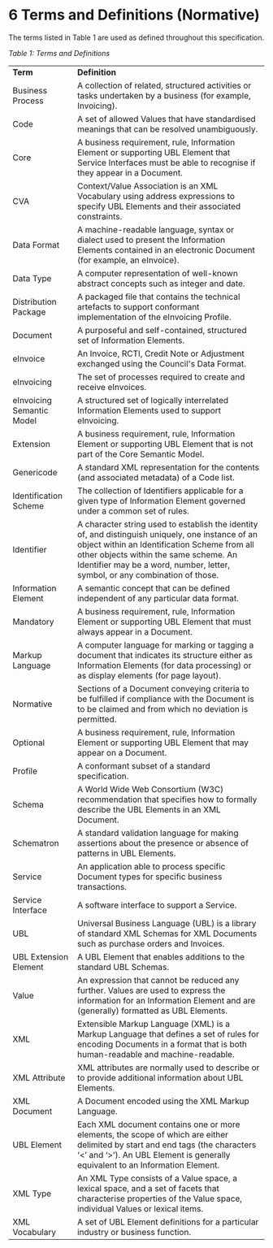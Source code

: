 # 6 Terms and Definitions (Normative)

The terms listed in Table 1 are used as defined throughout this specification. 

*Table 1: Terms and Definitions* 

| | | 
| --- |------- |
**Term** |**Definition**| 
Business Process | A collection of related, structured activities or tasks undertaken by a business (for example, Invoicing). |
Code |A set of allowed Values that have standardised meanings that can be resolved unambiguously. |
Core |A business requirement, rule, Information Element or supporting UBL Element that Service Interfaces must be able to recognise if they appear in a Document. |
CVA |Context/Value Association is an XML Vocabulary using address expressions to specify UBL Elements and their associated constraints. |
Data Format |A machine-readable language, syntax or dialect used to present the Information Elements contained in an electronic Document (for example, an eInvoice). |
Data Type |A computer representation of well-known abstract concepts such as integer and date. |
Distribution Package |A packaged file that contains the technical artefacts to support conformant implementation of the eInvoicing Profile. |
Document |A purposeful and self-contained, structured set of Information Elements. |
eInvoice |An Invoice, RCTI, Credit Note or Adjustment exchanged using the Council's Data Format. |
eInvoicing |The set of processes required to create and receive eInvoices. |
eInvoicing Semantic Model |A structured set of logically interrelated Information Elements used to support eInvoicing. |
Extension |A business requirement, rule, Information Element or supporting UBL Element that is not part of the Core Semantic Model. |
Genericode |A standard XML representation for the contents (and associated metadata) of a Code list. |
Identification Scheme |The collection of Identifiers applicable for a given type of Information Element governed under a common set of rules. |
Identifier |A character string used to establish the identity of, and distinguish uniquely, one instance of an object within an Identification Scheme from all other objects within the same scheme. An Identifier may be a word, number, letter, symbol, or any combination of those. |
Information Element |A semantic concept that can be defined independent of any particular data format. |
Mandatory |A business requirement, rule, Information Element or supporting UBL Element that must always appear in a Document. |
Markup Language |A computer language for marking or tagging a document that indicates its structure either as Information Elements (for data processing) or as display elements (for page layout). |
Normative | Sections of a Document conveying criteria to be fulfilled if compliance with the Document is to be claimed and from which no deviation is permitted. |
Optional | A business requirement, rule, Information Element or supporting UBL Element that may appear on a Document. |
Profile | A conformant subset of a standard specification. |
Schema | A World Wide Web Consortium (W3C) recommendation that specifies how to formally describe the UBL Elements in an XML Document. |
Schematron |A standard validation language for making assertions about the presence or absence of patterns in UBL Elements. |
Service |An application able to process specific Document types for specific business transactions. |
Service Interface |A software interface to support a Service. |
UBL |Universal Business Language (UBL) is a library of standard XML Schemas for XML Documents such as purchase orders and Invoices. |
UBL Extension Element |A UBL Element that enables additions to the standard UBL Schemas. |
Value |An expression that cannot be reduced any further. Values are used to express the information for an Information Element and are (generally) formatted as UBL Elements. |
XML |Extensible Markup Language (XML) is a Markup Language that defines a set of rules for encoding Documents in a format that is both human-readable and machine-readable. |
XML Attribute |XML attributes are normally used to describe or to provide additional information about UBL Elements. |
XML Document |A Document encoded using the XML Markup Language. |
UBL Element |Each XML document contains one or more elements, the scope of which are either delimited by start and end tags (the characters ‘<’ and ‘>’). An UBL Element is generally equivalent to an Information Element. |
XML Type |An XML Type consists of a Value space, a lexical space, and a set of facets that characterise properties of the Value space, individual Values or lexical items. |
XML Vocabulary |A set of UBL Element definitions for a particular industry or business function. |
